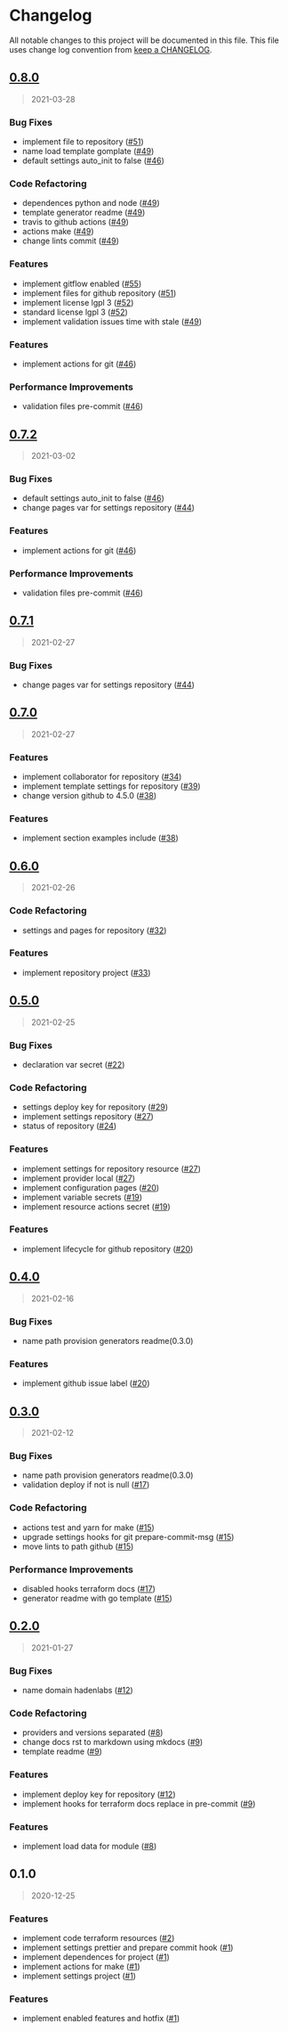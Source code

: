 # Changelog

All notable changes to this project will be documented in this file. This file uses change log convention from [keep a CHANGELOG](http://keepachangelog.com/en/0.3.0/).

<a name="0.8.0"></a>

## [0.8.0](https://github.com/hadenlabs/terraform-github-repository/compare/0.7.2...0.8.0)

> 2021-03-28

### Bug Fixes

- implement file to repository ([#51](https://github.com/hadenlabs/terraform-github-repository/issues/51))
- name load template gomplate ([#49](https://github.com/hadenlabs/terraform-github-repository/issues/49))
- default settings auto_init to false ([#46](https://github.com/hadenlabs/terraform-github-repository/issues/46))

### Code Refactoring

- dependences python and node ([#49](https://github.com/hadenlabs/terraform-github-repository/issues/49))
- template generator readme ([#49](https://github.com/hadenlabs/terraform-github-repository/issues/49))
- travis to github actions ([#49](https://github.com/hadenlabs/terraform-github-repository/issues/49))
- actions make ([#49](https://github.com/hadenlabs/terraform-github-repository/issues/49))
- change lints commit ([#49](https://github.com/hadenlabs/terraform-github-repository/issues/49))

### Features

- implement gitflow enabled ([#55](https://github.com/hadenlabs/terraform-github-repository/issues/55))
- implement files for github repository ([#51](https://github.com/hadenlabs/terraform-github-repository/issues/51))
- implement license lgpl 3 ([#52](https://github.com/hadenlabs/terraform-github-repository/issues/52))
- standard license lgpl 3 ([#52](https://github.com/hadenlabs/terraform-github-repository/issues/52))
- implement validation issues time with stale ([#49](https://github.com/hadenlabs/terraform-github-repository/issues/49))

### Features

- implement actions for git ([#46](https://github.com/hadenlabs/terraform-github-repository/issues/46))

### Performance Improvements

- validation files pre-commit ([#46](https://github.com/hadenlabs/terraform-github-repository/issues/46))

<a name="0.7.2"></a>

## [0.7.2](https://github.com/hadenlabs/terraform-github-repository/compare/0.7.1...0.7.2)

> 2021-03-02

### Bug Fixes

- default settings auto_init to false ([#46](https://github.com/hadenlabs/terraform-github-repository/issues/46))
- change pages var for settings repository ([#44](https://github.com/hadenlabs/terraform-github-repository/issues/44))

### Features

- implement actions for git ([#46](https://github.com/hadenlabs/terraform-github-repository/issues/46))

### Performance Improvements

- validation files pre-commit ([#46](https://github.com/hadenlabs/terraform-github-repository/issues/46))

<a name="0.7.1"></a>

## [0.7.1](https://github.com/hadenlabs/terraform-github-repository/compare/0.7.0...0.7.1)

> 2021-02-27

### Bug Fixes

- change pages var for settings repository ([#44](https://github.com/hadenlabs/terraform-github-repository/issues/44))

<a name="0.7.0"></a>

## [0.7.0](https://github.com/hadenlabs/terraform-github-repository/compare/0.6.0...0.7.0)

> 2021-02-27

### Features

- implement collaborator for repository ([#34](https://github.com/hadenlabs/terraform-github-repository/issues/34))
- implement template settings for repository ([#39](https://github.com/hadenlabs/terraform-github-repository/issues/39))
- change version github to 4.5.0 ([#38](https://github.com/hadenlabs/terraform-github-repository/issues/38))

### Features

- implement section examples include ([#38](https://github.com/hadenlabs/terraform-github-repository/issues/38))

<a name="0.6.0"></a>

## [0.6.0](https://github.com/hadenlabs/terraform-github-repository/compare/0.5.0...0.6.0)

> 2021-02-26

### Code Refactoring

- settings and pages for repository ([#32](https://github.com/hadenlabs/terraform-github-repository/issues/32))

### Features

- implement repository project ([#33](https://github.com/hadenlabs/terraform-github-repository/issues/33))

<a name="0.5.0"></a>

## [0.5.0](https://github.com/hadenlabs/terraform-github-repository/compare/0.4.0...0.5.0)

> 2021-02-25

### Bug Fixes

- declaration var secret ([#22](https://github.com/hadenlabs/terraform-github-repository/issues/22))

### Code Refactoring

- settings deploy key for repository ([#29](https://github.com/hadenlabs/terraform-github-repository/issues/29))
- implement settings repository ([#27](https://github.com/hadenlabs/terraform-github-repository/issues/27))
- status of repository ([#24](https://github.com/hadenlabs/terraform-github-repository/issues/24))

### Features

- implement settings for repository resource ([#27](https://github.com/hadenlabs/terraform-github-repository/issues/27))
- implement provider local ([#27](https://github.com/hadenlabs/terraform-github-repository/issues/27))
- implement configuration pages ([#20](https://github.com/hadenlabs/terraform-github-repository/issues/20))
- implement variable secrets ([#19](https://github.com/hadenlabs/terraform-github-repository/issues/19))
- implement resource actions secret ([#19](https://github.com/hadenlabs/terraform-github-repository/issues/19))

### Features

- implement lifecycle for github repository ([#20](https://github.com/hadenlabs/terraform-github-repository/issues/20))

<a name="0.4.0"></a>

## [0.4.0](https://github.com/hadenlabs/terraform-github-repository/compare/0.3.0...0.4.0)

> 2021-02-16

### Bug Fixes

- name path provision generators readme(0.3.0)

### Features

- implement github issue label ([#20](https://github.com/hadenlabs/terraform-github-repository/issues/20))

<a name="0.3.0"></a>

## [0.3.0](https://github.com/hadenlabs/terraform-github-repository/compare/0.2.0...0.3.0)

> 2021-02-12

### Bug Fixes

- name path provision generators readme(0.3.0)
- validation deploy if not is null ([#17](https://github.com/hadenlabs/terraform-github-repository/issues/17))

### Code Refactoring

- actions test and yarn for make ([#15](https://github.com/hadenlabs/terraform-github-repository/issues/15))
- upgrade settings hooks for git prepare-commit-msg ([#15](https://github.com/hadenlabs/terraform-github-repository/issues/15))
- move lints to path github ([#15](https://github.com/hadenlabs/terraform-github-repository/issues/15))

### Performance Improvements

- disabled hooks terraform docs ([#17](https://github.com/hadenlabs/terraform-github-repository/issues/17))
- generator readme with go template ([#15](https://github.com/hadenlabs/terraform-github-repository/issues/15))

<a name="0.2.0"></a>

## [0.2.0](https://github.com/hadenlabs/terraform-github-repository/compare/0.1.0...0.2.0)

> 2021-01-27

### Bug Fixes

- name domain hadenlabs ([#12](https://github.com/hadenlabs/terraform-github-repository/issues/12))

### Code Refactoring

- providers and versions separated ([#8](https://github.com/hadenlabs/terraform-github-repository/issues/8))
- change docs rst to markdown using mkdocs ([#9](https://github.com/hadenlabs/terraform-github-repository/issues/9))
- template readme ([#9](https://github.com/hadenlabs/terraform-github-repository/issues/9))

### Features

- implement deploy key for repository ([#12](https://github.com/hadenlabs/terraform-github-repository/issues/12))
- implement hooks for terraform docs replace in pre-commit ([#9](https://github.com/hadenlabs/terraform-github-repository/issues/9))

### Features

- implement load data for module ([#8](https://github.com/hadenlabs/terraform-github-repository/issues/8))

<a name="0.1.0"></a>

## 0.1.0

> 2020-12-25

### Features

- implement code terraform resources ([#2](https://github.com/hadenlabs/terraform-github-repository/issues/2))
- implement settings prettier and prepare commit hook ([#1](https://github.com/hadenlabs/terraform-github-repository/issues/1))
- implement dependences for project ([#1](https://github.com/hadenlabs/terraform-github-repository/issues/1))
- implement actions for make ([#1](https://github.com/hadenlabs/terraform-github-repository/issues/1))
- implement settings project ([#1](https://github.com/hadenlabs/terraform-github-repository/issues/1))

### Features

- implement enabled features and hotfix ([#1](https://github.com/hadenlabs/terraform-github-repository/issues/1))
